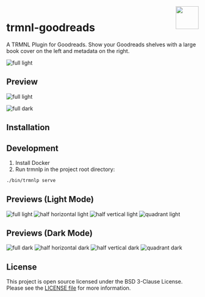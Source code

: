 <img src="icon.png" align="right" height="60"/>

# trmnl-goodreads

A TRMNL Plugin for Goodreads. Show your Goodreads shelves with a large book cover on the left and metadata on the right.

![full light](assets/open-graph.png)

## Preview

![full light](assets/full-light.png)

![full dark](assets/half-horizontal-alt-light.png)

## Installation

## Development

1. Install Docker
2. Run trmnlp in the project root directory:

``` sh
./bin/trmnlp serve
```

## Previews (Light Mode)

![full light](assets/full-light.png)
![half horizontal light](assets/half-horizontal-light.png)
![half vertical light](assets/half-vertical-light.png)
![quadrant light](assets/quadrant-light.png)

## Previews (Dark Mode)

![full dark](assets/full-dark.png)
![half horizontal dark](assets/half-horizontal-dark.png)
![half vertical dark](assets/half-vertical-dark.png)
![quadrant dark](assets/quadrant-dark.png)

## License

This project is open source licensed under the BSD 3-Clause License. Please see the [LICENSE file](LICENSE) for more information.

